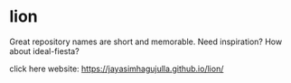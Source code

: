 # lion
Great repository names are short and memorable. Need inspiration? How about ideal-fiesta?


click here website: https://jayasimhagujulla.github.io/lion/
